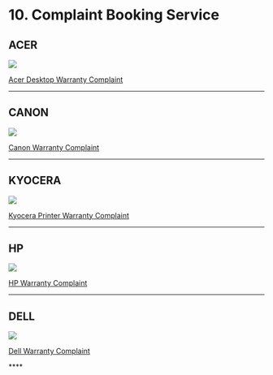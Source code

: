 # 10. Complaint Booking Service

## ACER

![](.gitbook/assets/acer_logo_icon_169649.png)

[Acer Desktop Warranty Complaint](http://customercare.acer-apac.com/CustomerSelfService/CaseBooking.aspx?CID=IN&LID=ENG)

------------------------------------------------------------------------------------------------------------------------------------

## CANON



![](https://in.canon/assets/brand/logo-300-002e45a4aec98fd92899838da9d5560f.png)

[Canon Warranty Complaint](https://edge.canon.co.in/corporate/contact/index.aspx#service-request)

------------------------------------------------------------------------------------------------------------------------------------

## KYOCERA



![](https://kyoceradocumentsolutionsindia.com/warranty/images/site-logo.png)

[Kyocera Printer Warranty Complaint](https://kyoceradocumentsolutionsindia.com/warranty/registration.php)

------------------------------------------------------------------------------------------------------------------------------------

## HP

![](.gitbook/assets/hplogo_94383.png)

 [HP Warranty Complaint](https://mycrm.support.hp.com/en-US/)

------------------------------------------------------------------------------------------------------------------------------------

## DELL

![](.gitbook/assets/dell_logo_icon_167699.png)

[Dell Warranty Complaint](https://www.dell.com/support/incidents-online/en-in/srsearch)

\*\*\*\*

